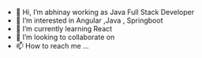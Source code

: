 - 👋 Hi, I’m abhinay working as Java Full Stack Developer 
- 👀 I’m interested in Angular ,Java , Springboot 
- 🌱 I’m currently learning React
- 💞️ I’m looking to collaborate on
- 📫 How to reach me ...

<!---
abhinay-developer/abhinay-developer is a ✨ special ✨ repository because its `README.md` (this file) appears on your GitHub profile.
You can click the Preview link to take a look at your changes.
--->
